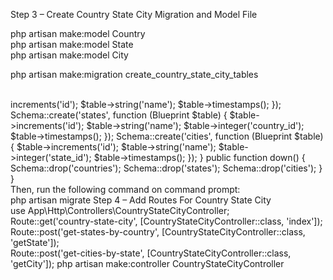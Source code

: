 Step 3 – Create Country State City Migration and Model File

php artisan make:model Country
</br>
php artisan make:model State
</br>
php artisan make:model City


php artisan make:migration create_country_state_city_tables
</br>
</br>

<?php
use Illuminate\Database\Schema\Blueprint;
use Illuminate\Database\Migrations\Migration;
class CreateCountryStateCityTables extends Migration
{
    public function up()
    {
        Schema::create('countries', function (Blueprint $table) {
            $table->increments('id');
            $table->string('name');
            $table->timestamps();
        });
        Schema::create('states', function (Blueprint $table) {
            $table->increments('id');
            $table->string('name');
            $table->integer('country_id');            
            $table->timestamps();
        });
        Schema::create('cities', function (Blueprint $table) {
            $table->increments('id');
            $table->string('name');
            $table->integer('state_id');            
            $table->timestamps();
        });
    }
   public function down()
    {
       Schema::drop('countries');
       Schema::drop('states');
       Schema::drop('cities');
    }
}
</br>
Then, run the following command on command prompt:
</br>
php artisan migrate

Step 4 – Add Routes For Country State City
</br>
	
use App\Http\Controllers\CountryStateCityController;
 
 </br>
Route::get('country-state-city', [CountryStateCityController::class, 'index']);
</br>
Route::post('get-states-by-country', [CountryStateCityController::class, 'getState']);
</br>
Route::post('get-cities-by-state', [CountryStateCityController::class, 'getCity']);




php artisan make:controller CountryStateCityController
